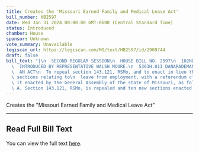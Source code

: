 ```yaml
---
title: Creates the 'Missouri Earned Family and Medical Leave Act'
bill_number: HB2597
date: Wed Jan 31 2024 00:00:00 GMT-0600 (Central Standard Time)
status: Introduced
chamber: House
sponsor: Unknown
vote_summary: Unavailable
legiscan_url: https://legiscan.com/MO/text/HB2597/id/2909744
draft: false
bill_text: "|\n  SECOND REGULAR SESSION\n  HOUSE BILL NO. 2597\n  102ND GENERAL ASSEMBLY\n\
  \  INTRODUCED BY REPRESENTATIVE WALSH MOORE.\n  5363H.01I DANARADEMANMILLER,ChiefClerk\n\
  \  AN ACT\n  To repeal section 143.121, RSMo, and to enact in lieu thereof ten new\
  \ sections relating to\n  leave from employment, with a referendum clause.\n  Be\
  \ it enacted by the General Assembly of the state of Missouri, as follows:\n  Section\
  \ A. Section 143.121, RSMo, is repealed and ten new sections enacted in lieu"
---
```

Creates the "Missouri Earned Family and Medical Leave Act"

---

## Read Full Bill Text

You can view the full text [here](https://legiscan.com/MO/text/HB2597/id/2909744).
